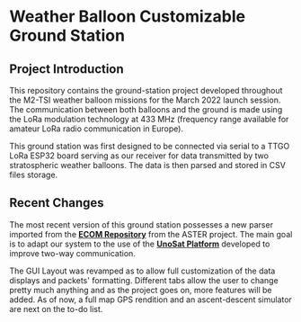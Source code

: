 # Weather Balloon Customizable Ground Station

## Project Introduction

This repository contains the ground-station project developed throughout 
the M2-TSI weather balloon missions for the March 2022 launch session. 
The communication between both balloons and the ground is made using the LoRa 
modulation technology at 433 MHz (frequency range available for amateur LoRa 
radio communication in Europe).

This ground station was first designed to be connected via serial to a TTGO LoRa ESP32 board 
serving as our receiver for data transmitted by two stratospheric weather balloons. The data 
is then parsed and stored in CSV files storage.

## Recent Changes

The most recent version of this ground station possesses a new parser imported from the 
**[ECOM Repository](https://gitlab.com/team-aster/software/ecom)** from the ASTER project. 
The main goal is to adapt our system to the use of the 
**[UnoSat Platform](https://github.com/Abestanis/UnoSat)** developed to improve two-way communication.

The GUI Layout was revamped as to allow full customization of the data displays and packets' formatting. 
Different tabs allow the user to change pretty much anything and as the project goes on, more features 
will be added. As of now, a full map GPS rendition and an ascent-descent simulator are next on the to-do list.

